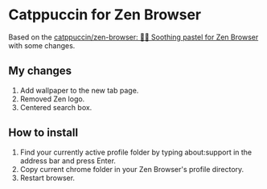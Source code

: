 # Catppuccin for Zen Browser

Based on the [catppuccin/zen-browser: 🧘‍♂️ Soothing pastel for Zen Browser](https://github.com/catppuccin/zen-browser) with some changes.


## My changes

1. Add wallpaper to the new tab page.
2. Removed Zen logo.
3. Centered search box.

## How to install

1. Find your currently active profile folder by typing about:support in the address bar and press Enter.
2. Copy current chrome folder in your Zen Browser's profile directory.
3. Restart browser.
